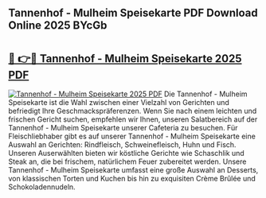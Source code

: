 ## Tannenhof - Mulheim Speisekarte PDF Download Online 2025 BYcGb

# <h2><a href="http://gcd0pud.nevu.top/?p=Tannenhof+-+Mulheim+Speisekarte">🔗 👉🔴 Tannenhof - Mulheim Speisekarte 2025 PDF</a></h2>

[![Tannenhof - Mulheim Speisekarte 2025 PDF](https://i.imgur.com/dBaPXMq.png)](http://gcd0pud.nevu.top/?p=Tannenhof+-+Mulheim+Speisekarte)
Die Tannenhof - Mulheim Speisekarte ist die Wahl zwischen einer Vielzahl von Gerichten und befriedigt Ihre Geschmackspräferenzen. Wenn Sie nach einem leichten und frischen Gericht suchen, empfehlen wir Ihnen, unseren Salatbereich auf der Tannenhof - Mulheim Speisekarte unserer Cafeteria zu besuchen. Für Fleischliebhaber gibt es auf unserer Tannenhof - Mulheim Speisekarte eine Auswahl an Gerichten: Rindfleisch, Schweinefleisch, Huhn und Fisch. Unseren Auserwählten bieten wir köstliche Gerichte wie Schaschlik und Steak an, die bei frischem, natürlichem Feuer zubereitet werden. Unsere Tannenhof - Mulheim Speisekarte umfasst eine große Auswahl an Desserts, von klassischen Torten und Kuchen bis hin zu exquisiten Crème Brûlée und Schokoladennudeln.
